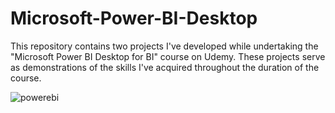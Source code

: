 # Microsoft-Power-BI-Desktop
This repository contains two projects I've developed while undertaking the "Microsoft Power BI Desktop for BI" course on Udemy. 
These projects serve as demonstrations of the skills I've acquired throughout the duration of the course.


![powerebi](https://github.com/Deolae/Microsoft-Power-BI-Course-Projects/assets/106385288/423db17f-0902-462b-97cc-da3e910c5bd2)
